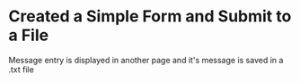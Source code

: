 # Created a Simple Form and Submit to a File
Message entry is displayed in another page and it's message is saved in a .txt file
